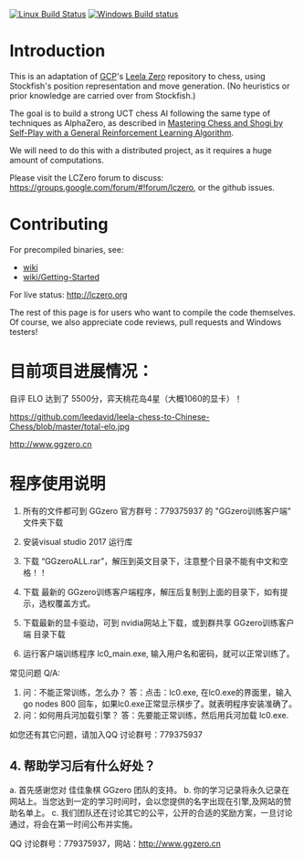[![Linux Build Status](https://travis-ci.org/glinscott/leela-chess.svg?branch=master)](https://travis-ci.org/glinscott/leela-chess)
[![Windows Build status](https://ci.appveyor.com/api/projects/status/w2nymx3wpd0d1da1/branch/master?svg=true)](https://ci.appveyor.com/project/glinscott/leela-chess/branch/master)

# Introduction

This is an adaptation of [GCP](https://github.com/gcp)'s [Leela Zero](https://github.com/gcp/leela-zero/) repository to chess, using Stockfish's position representation and move generation. (No heuristics or prior knowledge are carried over from Stockfish.)

The goal is to build a strong UCT chess AI following the same type of techniques as AlphaZero, as described in [Mastering Chess and Shogi by Self-Play with a General Reinforcement Learning Algorithm](https://arxiv.org/abs/1712.01815).

We will need to do this with a distributed project, as it requires a huge amount of computations.

Please visit the LCZero forum to discuss: https://groups.google.com/forum/#!forum/lczero, or the github issues.

# Contributing

For precompiled binaries, see:
* [wiki](https://github.com/glinscott/leela-chess/wiki)
* [wiki/Getting-Started](https://github.com/glinscott/leela-chess/wiki/Getting-Started)

For live status: http://lczero.org

The rest of this page is for users who want to compile the code themselves.
Of course, we also appreciate code reviews, pull requests and Windows testers!

# 目前项目进展情况：

  自评 ELO 达到了 5500分，弈天桃花岛4星（大概1060的显卡）！

https://github.com/leedavid/leela-chess-to-Chinese-Chess/blob/master/total-elo.jpg

http://www.ggzero.cn

# 程序使用说明

1. 所有的文件都可到 GGzero 官方群号：779375937 的 "GGzero训练客户端" 文件夹下载

1. 安装visual studio 2017 运行库

2. 下载 “GGzeroALL.rar”，解压到英文目录下，注意整个目录不能有中文和空格！！

3. 下载 最新的 GGzero训练客户端程序，解压后复制到上面的目录下，如有提示，选权覆盖方式。

4. 下载最新的显卡驱动，可到 nvidia网站上下载，或到群共享 GGzero训练客户端 目录下载

5. 运行客户端训练程序 lc0_main.exe, 输入用户名和密码，就可以正常训练了。


常见问题 Q/A:

1.  问：不能正常训练，怎么办？
    答：点击：lc0.exe, 在lc0.exe的界面里，输入 go nodes 800 回车，如果lc0.exe正常显示棋步了。就表明程序安装准确了。
2.  问：如何用兵河加载引擎？
    答：先要能正常训练，然后用兵河加载 lc0.exe.  

如您还有其它问题，请加入QQ 讨论群号：779375937 


## 4. 帮助学习后有什么好处？
a. 首先感谢您对 	佳佳象棋 GGzero 团队的支持。
b. 你的学习记录将永久记录在网站上。当您达到一定的学习时间时，会以您提供的名字出现在引擎,及网站的赞助名单上。
c. 我们团队还在讨论其它的公平，公开的合适的奖励方案，一旦讨论通过，将会在第一时间公布并实施。


QQ 讨论群号：779375937，网站：http://www.ggzero.cn
